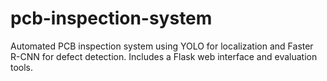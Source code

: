 # pcb-inspection-system
Automated PCB inspection system using YOLO for localization and Faster R-CNN for defect detection. Includes a Flask web interface and evaluation tools.
